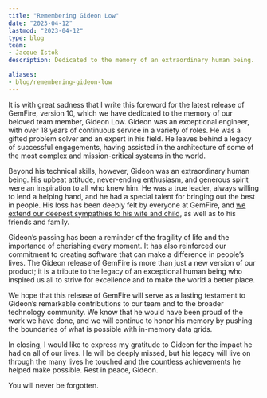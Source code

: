 ```yaml
---
title: "Remembering Gideon Low"
date: "2023-04-12"
lastmod: "2023-04-12"
type: blog
team:
- Jacque Istok
description: Dedicated to the memory of an extraordinary human being.

aliases:
- blog/remembering-gideon-low
---
```


It is with great sadness that I write this foreword for the latest release of GemFire, version 10, which we have dedicated to the memory of our beloved team member, Gideon Low. Gideon was an exceptional engineer, with over 18 years of continuous service in a variety of roles. He was a gifted problem solver and an expert in his field. He leaves behind a legacy of successful engagements, having assisted in the architecture of some of the most complex and mission-critical systems in the world.

Beyond his technical skills, however, Gideon was an extraordinary human being. His upbeat attitude, never-ending enthusiasm, and generous spirit were an inspiration to all who knew him. He was a true leader, always willing to lend a helping hand, and he had a special talent for bringing out the best in people. His loss has been deeply felt by everyone at GemFire, and [we extend our deepest sympathies to his wife and child](https://www.gofundme.com/f/gideon-low), as well as to his friends and family.

Gideon’s passing has been a reminder of the fragility of life and the importance of cherishing every moment. It has also reinforced our commitment to creating software that can make a difference in people’s lives. The Gideon release of GemFire is more than just a new version of our product; it is a tribute to the legacy of an exceptional human being who inspired us all to strive for excellence and to make the world a better place.

We hope that this release of GemFire will serve as a lasting testament to Gideon’s remarkable contributions to our team and to the broader technology community. We know that he would have been proud of the work we have done, and we will continue to honor his memory by pushing the boundaries of what is possible with in-memory data grids.

In closing, I would like to express my gratitude to Gideon for the impact he had on all of our lives. He will be deeply missed, but his legacy will live on through the many lives he touched and the countless achievements he helped make possible. Rest in peace, Gideon. 

You will never be forgotten.

